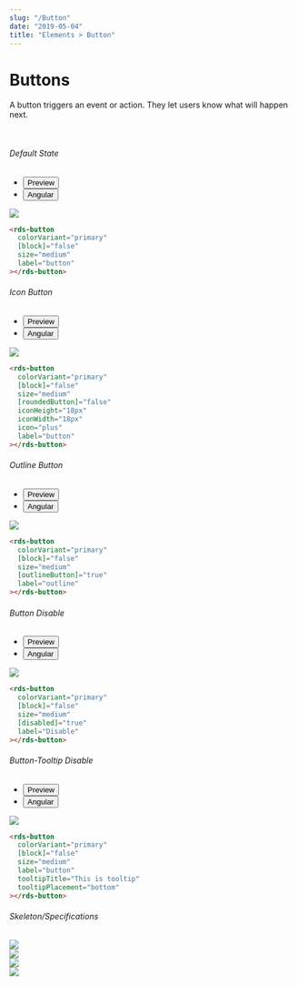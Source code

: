 ```yaml
---
slug: "/Button"
date: "2019-05-04"
title: "Elements > Button"
---
```


<!-- CSS only -->
<link href="https://cdn.jsdelivr.net/npm/bootstrap@5.1.3/dist/css/bootstrap.min.css" rel="stylesheet" integrity="sha384-1BmE4kWBq78iYhFldvKuhfTAU6auU8tT94WrHftjDbrCEXSU1oBoqyl2QvZ6jIW3" crossorigin="anonymous">
<link rel="stylesheet" href="../assets/css/style-elements.css">

<link rel="stylesheet" href="../assets/css/main.css">

#  **Buttons**
  
<p class="">A button triggers an event or action. They let users know what will happen next.</p>

<br/>



  
<section class="py-4">

 ###### Default State  
   <div class="py-3">
      <div class="cust-tabs">
        <ul class="nav nav-tabs" id="myTab" role="tablist">
          <li class="nav-item" role="presentation">
            <button class="nav-link active" id="PreviewDefault-tab" data-bs-toggle="tab" data-bs-target="#PreviewDefault" type="button" role="tab" aria-controls="PreviewDefault" aria-selected="true">Preview </button>
          </li>
          <li class="nav-item" role="presentation">
            <button class="nav-link" id="AngularDefault-tab" data-bs-toggle="tab" data-bs-target="#AngularDefault" type="button" role="tab" aria-controls="AngularDefault" aria-selected="false"><i class="bi bi-code-slash" style="font-size:1.0rem"></i>Angular</button>
          </li>
        </ul>
      </div>
      <div class="tab-content card border" id="myTabContent">
        <div class="tab-pane fade show active" id="PreviewDefault" role="tabpanel" aria-labelledby="PreviewDefault-tab">
         <div class="contents  p-5">
         <div class="row">
         <div class="col-md-12">
           <img src="/images/button-basic.png"> 
           </div>
   </div>                          
   </div>
   </div>
        <div class="tab-pane fade show" id="AngularDefault" role="tabpanel" aria-labelledby="AngularDefault-tab">
          <div class="contents bg-code">
<div class="row m-0">

```html
<rds-button
  colorVariant="primary"
  [block]="false"
  size="medium"
  label="button"
></rds-button>
```

</div>
          </div>
        </div>
      </div>
    
  </section>
  

  <section class="py-4">

 ###### Icon Button  
   <div class="py-3">
      <div class="cust-tabs">
        <ul class="nav nav-tabs" id="myTab" role="tablist">
          <li class="nav-item" role="presentation">
            <button class="nav-link active" id="PreviewIcon-tab" data-bs-toggle="tab" data-bs-target="#PreviewIcon" type="button" role="tab" aria-controls="PreviewIcon" aria-selected="true">Preview </button>
          </li>
          <li class="nav-item" role="presentation">
            <button class="nav-link" id="AngularIcon-tab" data-bs-toggle="tab" data-bs-target="#AngularIcon" type="button" role="tab" aria-controls="AngularIcon" aria-selected="false"><i class="bi bi-code-slash" style="font-size:1.0rem"></i>Angular</button>
          </li>
        </ul>
      </div>
      <div class="tab-content card border" id="myTabContent">
        <div class="tab-pane fade show active" id="PreviewIcon" role="tabpanel" aria-labelledby="PreviewIcon-tab">
         <div class="row">
         <div class="col-md-12">
         <div class="contents p-5">
          <img src="/images/button-icon.png">  
           </div>
   </div>                          
   </div>
   </div>
        <div class="tab-pane fade show" id="AngularIcon" role="tabpanel" aria-labelledby="AngularIcon-tab">
          <div class="contents bg-code">
<div class="row m-0">

```html
<rds-button
  colorVariant="primary"
  [block]="false"
  size="medium"
  [roundedButton]="false"
  iconHeight="18px"
  iconWidth="18px"
  icon="plus"
  label="button"
></rds-button>
```

</div>
          </div>
        </div>
      </div>
    
  </section>






<section class="py-4">

###### Outline Button  
   <div class="py-3">
      <div class="cust-tabs">
        <ul class="nav nav-tabs" id="myTab" role="tablist">
          <li class="nav-item" role="presentation">
            <button class="nav-link active" id="PreviewOutline-tab" data-bs-toggle="tab" data-bs-target="#PreviewOutline" type="button" role="tab" aria-controls="PreviewOutline" aria-selected="true">Preview </button>
          </li>
          <li class="nav-item" role="presentation">
            <button class="nav-link" id="AngularOutline-tab" data-bs-toggle="tab" data-bs-target="#AngularOutline" type="button" role="tab" aria-controls="AngularOutline" aria-selected="false"><i class="bi bi-code-slash" style="font-size:1.0rem"></i>Angular</button>
          </li>
        </ul>
      </div>
      <div class="tab-content card border" id="myTabContent">
        <div class="tab-pane fade show active" id="PreviewOutline" role="tabpanel" aria-labelledby="PreviewOutline-tab">
         <div class="row">
         <div class="col-md-12">
         <div class="contents p-5">
            <img src="/images/button-outline.png">
               </div>
   </div>              
   </div>
   </div>
        <div class="tab-pane fade show" id="AngularOutline" role="tabpanel" aria-labelledby="AngularOutline-tab">
          <div class="contents bg-code">
<div class="row">

```html
<rds-button
  colorVariant="primary"
  [block]="false"
  size="medium"
  [outlineButton]="true"
  label="outline"
></rds-button>
```

</div>
          </div>
        </div>
      </div>
    
  </section>

<section class="py-4">

###### Button Disable
   <div class="py-3">
      <div class="cust-tabs">
        <ul class="nav nav-tabs" id="myTab" role="tablist">
          <li class="nav-item" role="presentation">
            <button class="nav-link active" id="PreviewDisable-tab" data-bs-toggle="tab" data-bs-target="#PreviewDisable" type="button" role="tab" aria-controls="PreviewOutline" aria-selected="true">Preview </button>
          </li>
          <li class="nav-item" role="presentation">
            <button class="nav-link" id="AngularOutline-tab" data-bs-toggle="tab" data-bs-target="#AngularDisable" type="button" role="tab" aria-controls="AngularOutline" aria-selected="false"><i class="bi bi-code-slash" style="font-size:1.0rem"></i>Angular</button>
          </li>
        </ul>
      </div>
      <div class="tab-content card border" id="myTabContent">
        <div class="tab-pane fade show active" id="PreviewDisable" role="tabpanel" aria-labelledby="PreviewDisable-tab">
         <div class="row">
         <div class="col-md-12">
         <div class="contents p-5">
            <img src="/images/disable-button.png">
               </div>
   </div>              
   </div>
   </div>
        <div class="tab-pane fade show" id="AngularDisable" role="tabpanel" aria-labelledby="AngularDisable-tab">
          <div class="contents bg-code">
<div class="row">

```html
<rds-button
  colorVariant="primary"
  [block]="false"
  size="medium"
  [disabled]="true"
  label="Disable"
></rds-button>
```

</div>
          </div>
        </div>
      </div>
    
  </section>

  ###### Button-Tooltip Disable
   <div class="py-3">
      <div class="cust-tabs">
        <ul class="nav nav-tabs" id="myTab" role="tablist">
          <li class="nav-item" role="presentation">
            <button class="nav-link active" id="Previewtooltip-tab" data-bs-toggle="tab" data-bs-target="#Previewtooltip" type="button" role="tab" aria-controls="PreviewOutline" aria-selected="true">Preview </button>
          </li>
          <li class="nav-item" role="presentation">
            <button class="nav-link" id="Angulartooltip-tab" data-bs-toggle="tab" data-bs-target="#Angulartooltip" type="button" role="tab" aria-controls="AngularOutline" aria-selected="false"><i class="bi bi-code-slash" style="font-size:1.0rem"></i>Angular</button>
          </li>
        </ul>
      </div>
      <div class="tab-content card border" id="myTabContent">
        <div class="tab-pane fade show active" id="Angulartooltip" role="tabpanel" aria-labelledby="Previewtooltip-tab">
         <div class="row">
         <div class="col-md-12">
         <div class="contents p-5">
            <img src="/images/button-tooltip.png">
               </div>
   </div>              
   </div>
   </div>
        <div class="tab-pane fade show" id="Angulartooltip" role="tabpanel" aria-labelledby="Angulartooltip-tab">
          <div class="contents bg-code">
<div class="row">

```html
<rds-button
  colorVariant="primary"
  [block]="false"
  size="medium"
  label="button"
  tooltipTitle="This is tooltip"
  tooltipPlacement="bottom"
></rds-button>
```

</div>
          </div>
        </div>
      </div>
    
  </section>


###### Skeleton/Specifications
<div class="mt-4">
<div class="row">
<div class="col-md-6">
<img src="https://portal.raaghu.io/images/components/_buttons/primary-btn-details.png" class="img-fluid">
</div>
<div class="col-md-6">
<img src="https://portal.raaghu.io/images/components/_buttons/text-only-button.png" class="img-fluid">
</div>
</div>
<div class="row mt-4">
<div class="col-md-6">
<img src="https://portal.raaghu.io/images/components/_buttons/outlined-button.png" class="img-fluid">
</div>
<div class="col-md-6">
<img src="https://portal.raaghu.io/images/components/_buttons/icon-button.png" class="img-fluid">
</div>
</div> 	



<!-- JavaScript Bundle with Popper -->
<script src="https://cdn.jsdelivr.net/npm/bootstrap@5.1.3/dist/js/bootstrap.bundle.min.js" integrity="sha384-ka7Sk0Gln4gmtz2MlQnikT1wXgYsOg+OMhuP+IlRH9sENBO0LRn5q+8nbTov4+1p" crossorigin="anonymous"></script>
